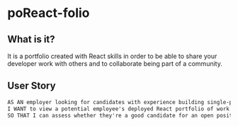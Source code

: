 # poReact-folio

## What is it?

It is a portfolio created with React skills in order to be able to share your developer work with others and to collaborate being part of a community. 

## User Story

```md
AS AN employer looking for candidates with experience building single-page applications
I WANT to view a potential employee's deployed React portfolio of work samples
SO THAT I can assess whether they're a good candidate for an open position
```